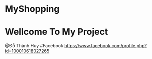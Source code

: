 # MyShopping
# Wellcome To My Project
@Đỗ Thành Huy
#Facebook https://www.facebook.com/profile.php?id=100010618027265
